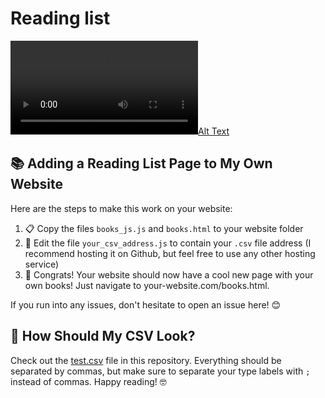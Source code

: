 # Reading list

[![Alt Text](reading_list.mov)](reading_list.mov)

## 📚 Adding a Reading List Page to My Own Website

Here are the steps to make this work on your website:

1. 📋 Copy the files `books_js.js` and `books.html` to your website folder
2. 📝 Edit the file `your_csv_address.js` to contain your `.csv` file address
   (I recommend hosting it on Github, but feel free to use any other hosting service)
3. 🎉 Congrats! Your website should now have a cool new page with your own books! Just navigate to your-website.com/books.html.

If you run into any issues, don't hesitate to open an issue here! 😊

## 📖 How Should My CSV Look?

Check out the [test.csv](test.csv) file in this repository. Everything should be separated by commas, but make sure to separate your type labels with `;` instead of commas. Happy reading! 🤓